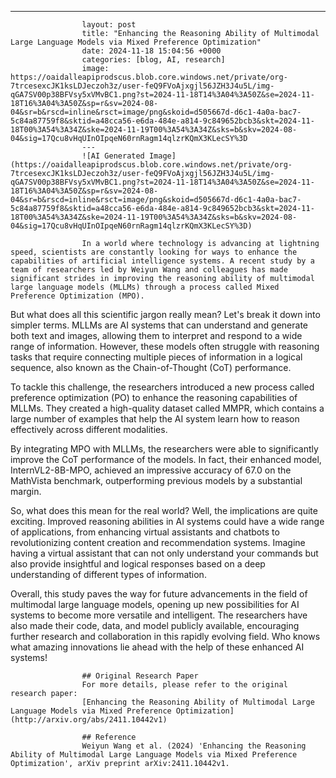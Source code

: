 ---
                    layout: post
                    title: "Enhancing the Reasoning Ability of Multimodal Large Language Models via Mixed Preference Optimization"
                    date: 2024-11-18 15:04:56 +0000
                    categories: [blog, AI, research]
                    image: https://oaidalleapiprodscus.blob.core.windows.net/private/org-7trcesexcJK1ksLDJeczoh3z/user-feQ9FVoAjxgjl56JZH3J4u5L/img-qGA7SV00p38BFVsy5xVMvBC1.png?st=2024-11-18T14%3A04%3A50Z&se=2024-11-18T16%3A04%3A50Z&sp=r&sv=2024-08-04&sr=b&rscd=inline&rsct=image/png&skoid=d505667d-d6c1-4a0a-bac7-5c84a87759f8&sktid=a48cca56-e6da-484e-a814-9c849652bcb3&skt=2024-11-18T00%3A54%3A34Z&ske=2024-11-19T00%3A54%3A34Z&sks=b&skv=2024-08-04&sig=17Qcu8vHqUInOIpqeN60rnRagm14qlzrKQmX3KLecSY%3D
                    ---
                    ![AI Generated Image](https://oaidalleapiprodscus.blob.core.windows.net/private/org-7trcesexcJK1ksLDJeczoh3z/user-feQ9FVoAjxgjl56JZH3J4u5L/img-qGA7SV00p38BFVsy5xVMvBC1.png?st=2024-11-18T14%3A04%3A50Z&se=2024-11-18T16%3A04%3A50Z&sp=r&sv=2024-08-04&sr=b&rscd=inline&rsct=image/png&skoid=d505667d-d6c1-4a0a-bac7-5c84a87759f8&sktid=a48cca56-e6da-484e-a814-9c849652bcb3&skt=2024-11-18T00%3A54%3A34Z&ske=2024-11-19T00%3A54%3A34Z&sks=b&skv=2024-08-04&sig=17Qcu8vHqUInOIpqeN60rnRagm14qlzrKQmX3KLecSY%3D)
                    
                    In a world where technology is advancing at lightning speed, scientists are constantly looking for ways to enhance the capabilities of artificial intelligence systems. A recent study by a team of researchers led by Weiyun Wang and colleagues has made significant strides in improving the reasoning ability of multimodal large language models (MLLMs) through a process called Mixed Preference Optimization (MPO).

But what does all this scientific jargon really mean? Let's break it down into simpler terms. MLLMs are AI systems that can understand and generate both text and images, allowing them to interpret and respond to a wide range of information. However, these models often struggle with reasoning tasks that require connecting multiple pieces of information in a logical sequence, also known as the Chain-of-Thought (CoT) performance.

To tackle this challenge, the researchers introduced a new process called preference optimization (PO) to enhance the reasoning capabilities of MLLMs. They created a high-quality dataset called MMPR, which contains a large number of examples that help the AI system learn how to reason effectively across different modalities.

By integrating MPO with MLLMs, the researchers were able to significantly improve the CoT performance of the models. In fact, their enhanced model, InternVL2-8B-MPO, achieved an impressive accuracy of 67.0 on the MathVista benchmark, outperforming previous models by a substantial margin.

So, what does this mean for the real world? Well, the implications are quite exciting. Improved reasoning abilities in AI systems could have a wide range of applications, from enhancing virtual assistants and chatbots to revolutionizing content creation and recommendation systems. Imagine having a virtual assistant that can not only understand your commands but also provide insightful and logical responses based on a deep understanding of different types of information.

Overall, this study paves the way for future advancements in the field of multimodal large language models, opening up new possibilities for AI systems to become more versatile and intelligent. The researchers have also made their code, data, and model publicly available, encouraging further research and collaboration in this rapidly evolving field. Who knows what amazing innovations lie ahead with the help of these enhanced AI systems!
                    
                    ## Original Research Paper
                    For more details, please refer to the original research paper:
                    [Enhancing the Reasoning Ability of Multimodal Large Language Models via Mixed Preference Optimization](http://arxiv.org/abs/2411.10442v1)
                    
                    ## Reference
                    Weiyun Wang et al. (2024) 'Enhancing the Reasoning Ability of Multimodal Large Language Models via Mixed Preference Optimization', arXiv preprint arXiv:2411.10442v1.
                    